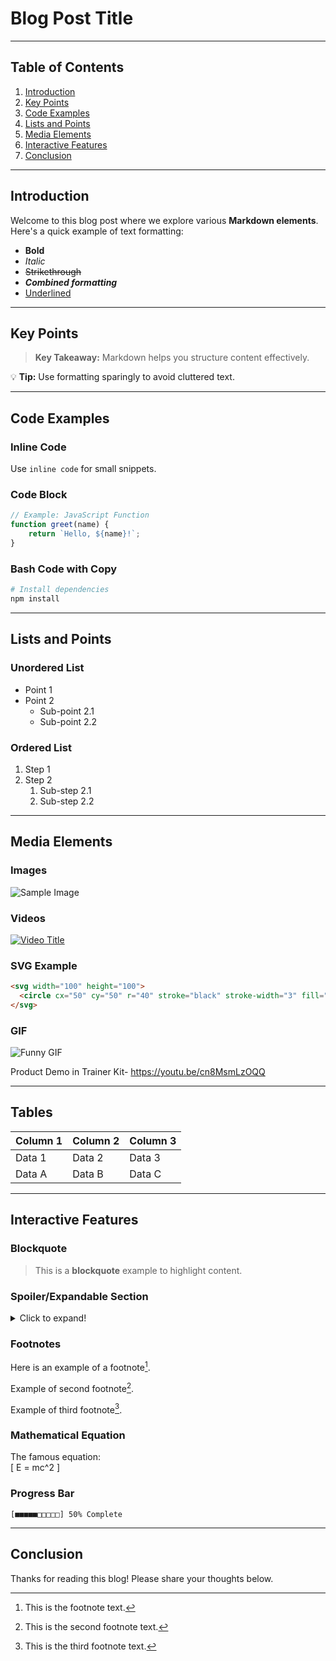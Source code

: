 # Blog Post Title

---

## Table of Contents
1. [Introduction](#introduction)
2. [Key Points](#key-points)
3. [Code Examples](#code-examples)
4. [Lists and Points](#lists-and-points)
5. [Media Elements](#media-elements)
6. [Interactive Features](#interactive-features)
7. [Conclusion](#conclusion)

---

## Introduction
Welcome to this blog post where we explore various **Markdown elements**.  
Here's a quick example of text formatting:  
- **Bold**
- *Italic*
- ~~Strikethrough~~
- ***Combined formatting***
- <u>Underlined</u>

---

## Key Points

> **Key Takeaway:** Markdown helps you structure content effectively.  

💡 **Tip:** Use formatting sparingly to avoid cluttered text.

---

## Code Examples

### Inline Code
Use `inline code` for small snippets.

### Code Block
```javascript
// Example: JavaScript Function
function greet(name) {
    return `Hello, ${name}!`;
}
```

### Bash Code with Copy
```bash
# Install dependencies
npm install
```

---

## Lists and Points

### Unordered List
- Point 1
- Point 2
  - Sub-point 2.1
  - Sub-point 2.2

### Ordered List
1. Step 1
2. Step 2
   1. Sub-step 2.1
   2. Sub-step 2.2

---

## Media Elements

### Images
![Sample Image](https://via.placeholder.com/600x300 "Sample Image Title")

### Videos
[![Video Title](https://via.placeholder.com/600x300)](https://youtube.com "Watch Video")

### SVG Example
```html
<svg width="100" height="100">
  <circle cx="50" cy="50" r="40" stroke="black" stroke-width="3" fill="red" />
</svg>
```

### GIF
![Funny GIF](https://media.giphy.com/media/JIX9t2j0ZTN9S/giphy.gif)


Product Demo in Trainer Kit- 
https://youtu.be/cn8MsmLzOQQ

---

## Tables
| Column 1 | Column 2 | Column 3 |
|----------|----------|----------|
| Data 1   | Data 2   | Data 3   |
| Data A   | Data B   | Data C   |

---

## Interactive Features

### Blockquote
> This is a **blockquote** example to highlight content.

### Spoiler/Expandable Section
<details>
  <summary>Click to expand!</summary>
  Hidden content revealed!
</details>

### Footnotes
Here is an example of a footnote[^1].

Example of second footnote[^2].

Example of third footnote[^3].

[^1]: This is the footnote text.
[^2]: This is the second footnote text.
[^3]: This is the third footnote text.

### Mathematical Equation
The famous equation:  
\[ E = mc^2 \]

### Progress Bar
`[■■■■■□□□□□] 50% Complete`

---

## Conclusion
Thanks for reading this blog! Please share your thoughts below.  

